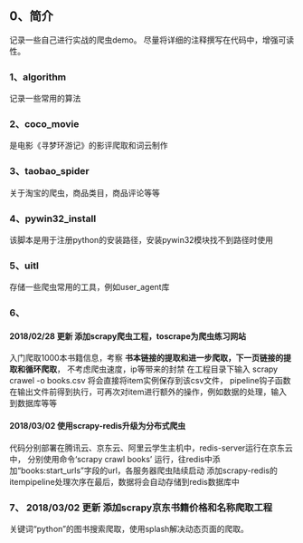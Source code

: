 
## 0、简介

记录一些自己进行实战的爬虫demo。
尽量将详细的注释撰写在代码中，增强可读性。

### 1、algorithm
   记录一些常用的算法

### 2、coco_movie
   是电影《寻梦环游记》的影评爬取和词云制作

### 3、taobao_spider
   关于淘宝的爬虫，商品类目，商品评论等等

### 4、pywin32_install
   该脚本是用于注册python的安装路径，安装pywin32模块找不到路径时使用
   
### 5、uitl
   存储一些爬虫常用的工具，例如user_agent库
   
### 6、
   #### 2018/02/28 更新 添加scrapy爬虫工程，toscrape为爬虫练习网站
   入门爬取1000本书籍信息，考察 **书本链接的提取和进一步爬取，下一页链接的提取和循环爬取**，
   不考虑爬虫速度，ip等带来的封禁
   在工程目录下输入 scrapy crawel -o books.csv 将会直接将item实例保存到该csv文件，
   pipeline钩子函数在输出文件前得到执行，可再次对item进行额外的操作，例如数据的处理，输入到数据库等等
   #### 2018/03/02 使用scrapy-redis升级为分布式爬虫
   代码分别部署在腾讯云、京东云、阿里云学生主机中，redis-server运行在京东云中，
   分别使用命令‘scrapy crawl books’ 运行，往redis中添加“books:start_urls”字段的url，各服务器爬虫陆续启动
   添加scrapy-redis的itempipeline处理次序在最后，数据将会自动存储到redis数据库中
    
### 7、 2018/03/02 更新 添加scrapy京东书籍价格和名称爬取工程
   关键词“python”的图书搜索爬取，使用splash解决动态页面的爬取。